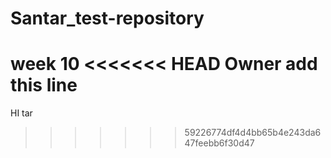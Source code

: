 # Santar_test-repository
week 10
<<<<<<< HEAD
Owner add this line
=======
HI tar
>>>>>>> 59226774df4d4bb65b4e243da647feebb6f30d47
